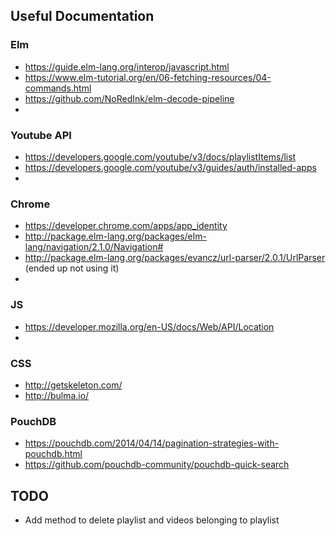
## Useful Documentation

### Elm
- https://guide.elm-lang.org/interop/javascript.html
- https://www.elm-tutorial.org/en/06-fetching-resources/04-commands.html
- https://github.com/NoRedInk/elm-decode-pipeline
- 

### Youtube API
- https://developers.google.com/youtube/v3/docs/playlistItems/list
- https://developers.google.com/youtube/v3/guides/auth/installed-apps 
- 

### Chrome
- https://developer.chrome.com/apps/app_identity
- http://package.elm-lang.org/packages/elm-lang/navigation/2.1.0/Navigation#
- http://package.elm-lang.org/packages/evancz/url-parser/2.0.1/UrlParser (ended up not using it)
- 

### JS
- https://developer.mozilla.org/en-US/docs/Web/API/Location
- 

### CSS
- http://getskeleton.com/
- http://bulma.io/

### PouchDB
- https://pouchdb.com/2014/04/14/pagination-strategies-with-pouchdb.html
- https://github.com/pouchdb-community/pouchdb-quick-search

## TODO
- Add method to delete playlist and videos belonging to playlist
